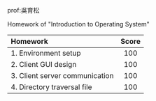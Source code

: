 prof:吳育松

Homework of "Introduction to Operating System"



| Homework | Score |
| :--- | :---: |
| 1. Environment setup | 100 |
| 2. Client GUI design | 100 |
| 3. Client server communication | 100 |
| 4. Directory traversal file | 100 |
